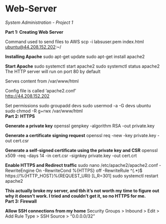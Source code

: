 # Web-Server
*System Administration - Project 1*

**Part 1: Creating Web Server**

Command used to send files to AWS
scp -i labsuser.pem index.html ubuntu@44.208.152.202:~/

**Installing Apache**
sudo apt-get update
sudo apt-get install apache2

**Start Apache**
sudo systemctl start apache2
sudo systemctl status apache2
</br>
The HTTP server will run on port 80 by default

Serves content from /var/www/html

Config file is called ‘apache2.conf’
</br>
http://44.208.152.202

Set permissions
sudo groupadd devs
sudo usermod -a -G devs ubuntu
sudo chmod -R g+rwx /var/www/html
</br>
**Part 2: HTTPS**

**Generate a private key**
openssl genpkey -algorithm RSA -out private.key

**Generate a certificate signing request**
openssl req -new -key private.key -out cert.csr

**Generate a self-signed certificate using the private key and CSR**
openssl x509 -req -days 14 -in cert.csr -signkey private.key -out cert.crt

**Enable HTTPS and Redirect traffic**
sudo nano /etc/apache2/apache2.conf
	-RewriteEngine On
	-RewriteCond %{HTTPS} off
	-RewriteRule ^(.*)$ https://%{HTTP_HOST}%{REQUEST_URI} [L,R=301]
sudo systemctl restart apache2

**This actually broke my server, and tbh it’s not worth my time to figure out why it doesn’t work. I tried and couldn’t get it, so no HTTPS for me.**
</br>
**Part 3: Firewall**

**Allow SSH connections from my home**
Security Groups > Inbound > Edit > Add Rule 
Type > SSH
Source > “0.0.0.0/32”







